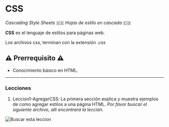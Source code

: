 # CSS

*Cascading Style Sheets* 🇺🇸 *Hojas de estilo en cascada* 🇨🇴

**CSS** es el lenguaje de estilos para páginas web.

Los archivos css, terminan con la extensión *.css*

## ⚠️ Prerrequisito ⚠️ ##

* Conocimiento básico en HTML.

----

### Lecciones ###

1. Leccion1-AgregarCSS: La primera sección explica y muestra ejemplos de como agregar estilos a una página HTML. *Por favor buscar el siguiente archivo, allí encontrará la lección*.

![Buscar esta leccion](https://github.com/GustavoGBlanco/CSS/assets/1201178/086052e1-b368-44be-877f-158c6f537e87)

